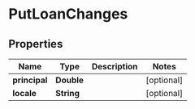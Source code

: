 
# PutLoanChanges

## Properties
Name | Type | Description | Notes
------------ | ------------- | ------------- | -------------
**principal** | **Double** |  |  [optional]
**locale** | **String** |  |  [optional]



